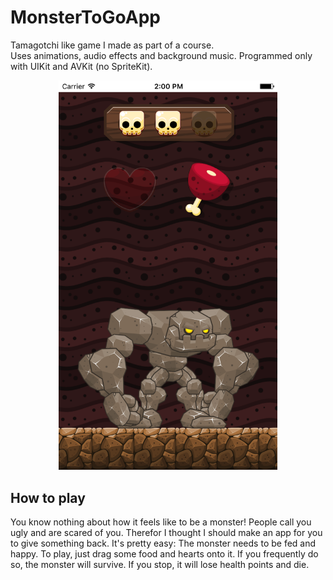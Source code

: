 # MonsterToGoApp
Tamagotchi like game I made as part of a course.<br>
Uses animations, audio effects and background music. Programmed only with UIKit and AVKit (no SpriteKit).

<p align="center">
  <img src="https://github.com/NiklasDanz/MonsterToGoApp/blob/master/Simulator%20Screen%20Shot%2010.01.2017%2C%2014.00.20.png" width="350"/>
</p>

## How to play
You know nothing about how it feels like to be a monster! People call you ugly and are scared of you.
Therefor I thought I should make an app for you to give something back. It's pretty easy:
The monster needs to be fed and happy. To play, just drag some food and hearts onto it. If you frequently do so, the monster will survive. If you stop, it will lose health points and die.
